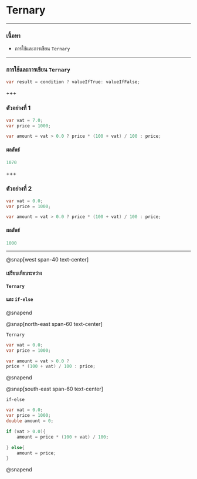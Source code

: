 # Ternary 

---

### เนื้อหา


*  การใช้และการเขียน `Ternary` 


---

###  การใช้และการเขียน `Ternary` 

```csharp
var result = condition ? valueIfTrue: valueIfFalse;
```

+++

### ตัวอย่างที่ 1

```csharp
var vat = 7.0;
var price = 1000;

var amount = vat > 0.0 ? price * (100 + vat) / 100 : price;
```

#### ผลลัพธ์

```csharp
1070
```
+++
### ตัวอย่างที่ 2

```csharp
var vat = 0.0;
var price = 1000;

var amount = vat > 0.0 ? price * (100 + vat) / 100 : price;
```

#### ผลลัพธ์

```csharp
1000
```

---

@snap[west span-40 text-center]

#### เปรียบเทียบระหว่าง

#### `Ternary` 
#### และ `if-else`

@snapend

@snap[north-east span-60 text-center]

`Ternary`

```csharp
var vat = 0.0;
var price = 1000;

var amount = vat > 0.0 ? 
price * (100 + vat) / 100 : price;
```

@snapend

@snap[south-east span-60 text-center]

`if-else`

```csharp
var vat = 0.0;
var price = 1000;
double amount = 0;

if (vat > 0.0){
    amount = price * (100 + vat) / 100;

} else{
    amount = price;
}
```

@snapend
